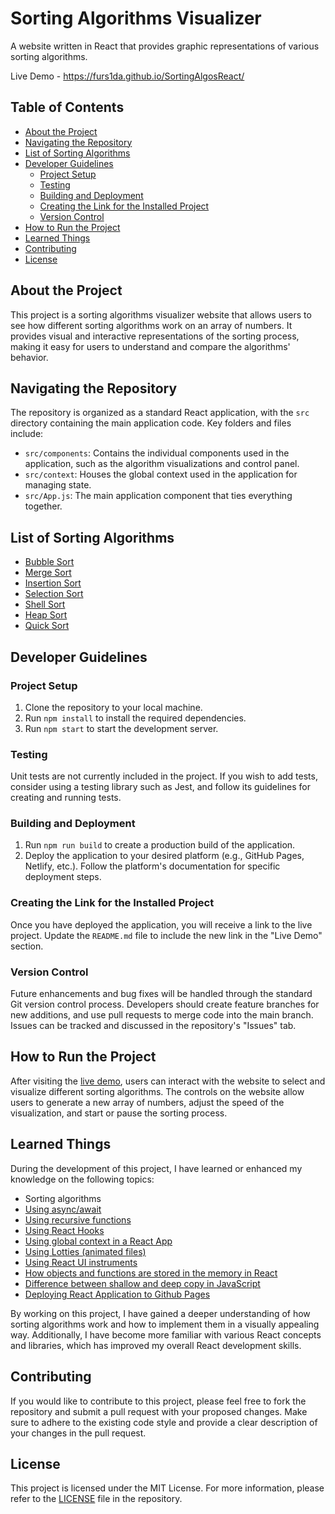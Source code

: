 # Sorting Algorithms Visualizer
A website written in React that provides graphic representations of various sorting algorithms.

Live Demo - https://furs1da.github.io/SortingAlgosReact/

## Table of Contents
- [About the Project](#about-the-project)
- [Navigating the Repository](#navigating-the-repository)
- [List of Sorting Algorithms](#list-of-sorting-algorithms)
- [Developer Guidelines](#developer-guidelines)
  - [Project Setup](#project-setup)
  - [Testing](#testing)
  - [Building and Deployment](#building-and-deployment)
  - [Creating the Link for the Installed Project](#creating-the-link-for-the-installed-project)
  - [Version Control](#version-control)
- [How to Run the Project](#how-to-run-the-project)
- [Learned Things](#learned-things)
- [Contributing](#contributing)
- [License](#license)

## About the Project
This project is a sorting algorithms visualizer website that allows users to see how different sorting algorithms work on an array of numbers. It provides visual and interactive representations of the sorting process, making it easy for users to understand and compare the algorithms' behavior.

## Navigating the Repository
The repository is organized as a standard React application, with the `src` directory containing the main application code. Key folders and files include:

- `src/components`: Contains the individual components used in the application, such as the algorithm visualizations and control panel.
- `src/context`: Houses the global context used in the application for managing state.
- `src/App.js`: The main application component that ties everything together.

## List of Sorting Algorithms
- [Bubble Sort](#bubble-sort)
- [Merge Sort](#merge-sort)
- [Insertion Sort](#insertion-sort)
- [Selection Sort](#selection-sort)
- [Shell Sort](#shell-sort)
- [Heap Sort](#heap-sort)
- [Quick Sort](#quick-sort)

## Developer Guidelines
### Project Setup
1. Clone the repository to your local machine.
2. Run `npm install` to install the required dependencies.
3. Run `npm start` to start the development server.

### Testing
Unit tests are not currently included in the project. If you wish to add tests, consider using a testing library such as Jest, and follow its guidelines for creating and running tests.

### Building and Deployment
1. Run `npm run build` to create a production build of the application.
2. Deploy the application to your desired platform (e.g., GitHub Pages, Netlify, etc.). Follow the platform's documentation for specific deployment steps.

### Creating the Link for the Installed Project
Once you have deployed the application, you will receive a link to the live project. Update the `README.md` file to include the new link in the "Live Demo" section.

### Version Control
Future enhancements and bug fixes will be handled through the standard Git version control process. Developers should create feature branches for new additions, and use pull requests to merge code into the main branch. Issues can be tracked and discussed in the repository's "Issues" tab.

## How to Run the Project
After visiting the [live demo](https://furs1da.github.io/SortingAlgosReact/), users can interact with the website to select and visualize different sorting algorithms. The controls on the website allow users to generate a new array of numbers, adjust the speed of the visualization, and start or pause the sorting process.

## Learned Things
During the development of this project, I have learned or enhanced my knowledge on the following topics:

- Sorting algorithms
- [Using async/await](#using-async-await)
- [Using recursive functions](#using-recursive-functions)
- [Using React Hooks](#using-react-hooks)
- [Using global context in a React App](#using-global-context-in-a-react-app)
- [Using Lotties (animated files)](#using-lotties-animated-files)
- [Using React UI instruments](#using-react-ui-instruments)
- [How objects and functions are stored in the memory in React](#how-objects-and-functions-are-stored-in-the-memory-in-react)
- [Difference between shallow and deep copy in JavaScript](#difference-between-shallow-and-deep-copy-in-javascript)
- [Deploying React Application to Github Pages](#deploying-react-application-to-github-pages)

By working on this project, I have gained a deeper understanding of how sorting algorithms work and how to implement them in a visually appealing way. Additionally, I have become more familiar with various React concepts and libraries, which has improved my overall React development skills.

## Contributing
If you would like to contribute to this project, please feel free to fork the repository and submit a pull request with your proposed changes. Make sure to adhere to the existing code style and provide a clear description of your changes in the pull request.

## License
This project is licensed under the MIT License. For more information, please refer to the [LICENSE](LICENSE) file in the repository.

